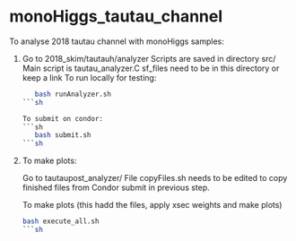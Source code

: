 # monoHiggs_tautau_channel


To analyse 2018 tautau channel with monoHiggs samples:


1. Go to 2018_skim/tautauh/analyzer
   Scripts are saved in directory src/
   Main script is tautau_analyzer.C
   sf_files need to be in this directory or keep a link
   To run locally for testing:
   ```sh
      bash runAnalyzer.sh
   ```sh
   
   To submit on condor:
   ```sh
      bash submit.sh 
   ```sh

2. To make plots:

   Go to tautaupost_analyzer/
   File copyFiles.sh needs to be edited to copy finished files from Condor submit in previous step.
   
   To make plots (this hadd the files, apply xsec weights and make plots)
   ```sh
   bash execute_all.sh  
   ```sh
